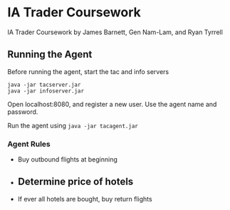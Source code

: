 IA Trader Coursework
====================

IA Trader Coursework by James Barnett, Gen Nam-Lam, and Ryan Tyrrell

## Running the Agent

Before running the agent, start the tac and info servers

```
java -jar tacserver.jar
java -jar infoserver.jar
```

Open localhost:8080, and register a new user. Use the agent name and password.

Run the agent using `java -jar tacagent.jar`

### Agent Rules
- Buy outbound flights at beginning
- Determine price of hotels
  -
- If ever all hotels are bought, buy return flights
